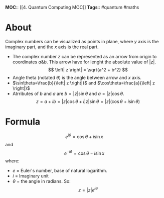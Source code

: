 **MOC**:: [[4. Quantum Computing MOC]]
**Tags**:: #quantum #maths 

# About
Complex numbers can be visualized as points in plane, where $y$ axis is the imaginary part, and the $x$ axis is the real part.
- The complex number $z$ can be represented as an arrow from origin to coordinates $a \& b$. This arrow have for lenght the absolute value of $\left| z \right|$.
$$
\left| z \right| = \sqrt{a^2 + b^2}
$$
- Angle theta (notated $\theta$) is the angle between arrow and $x$ axis.
- $\sin\theta=\frac{b}{\left| z \right|}$ and $\cos\theta=\frac{a}{\left| z \right|}$
- Atrributes of $b$ and $a$ are $b=\left| z \right|\sin\theta$ and $a=\left| z \right|\cos\theta$.
$$
z = a +ib = \left| z \right|\cos\theta+i\left| z \right|\sin\theta = \left| z \right|(\cos\theta+i\sin\theta)
$$

# Formula
$$
e^{i\theta}= \cos \theta + i \sin x
$$
and
$$
e^{-i\theta}= \cos \theta - i \sin x
$$
where:
- $e$ = Euler's number, base of natural logarithm.
- $i$ = Imaginary unit
- $\theta$ = the angle in radians.
So:
$$
z = \left| z \right|e^{i\theta}
$$
